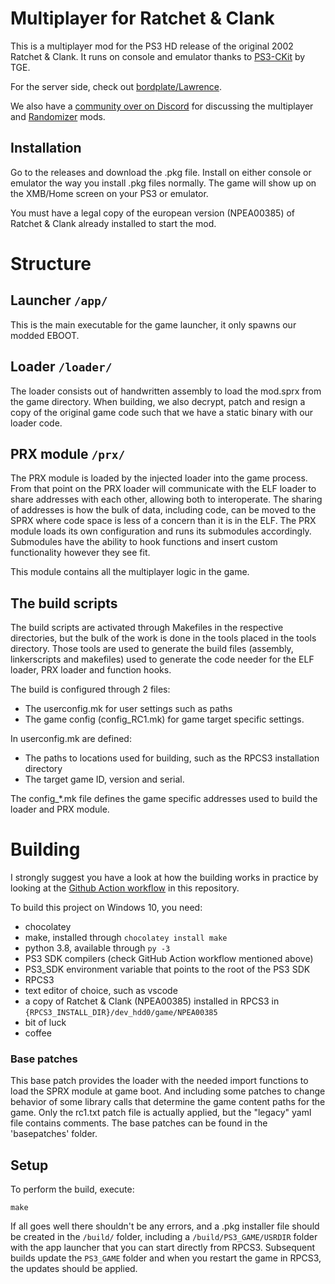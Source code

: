 # Multiplayer for Ratchet & Clank
This is a multiplayer mod for the PS3 HD release of the original 2002 Ratchet & Clank. It runs on console and emulator thanks
to [PS3-CKit](https://github.com/tge-was-taken/ps3-ckit) by TGE.  

For the server side, check out [bordplate/Lawrence](https://github.com/bordplate/Lawrence).  

We also have a [community over on Discord](https://discord.gg/5DXGkhb2zZ) for discussing the multiplayer and 
[Randomizer](https://github.com/bordplate/rac1-randomizer) mods. 

## Installation
Go to the releases and download the .pkg file. Install on either console or emulator the way you install .pkg files normally. 
The game will show up on the XMB/Home screen on your PS3 or emulator. 

You must have a legal copy of the european version (NPEA00385) of Ratchet & Clank already installed to start the mod. 

# Structure
## Launcher `/app/`
This is the main executable for the game launcher, it only spawns our modded EBOOT. 

## Loader `/loader/`
The loader consists out of handwritten assembly to load the mod.sprx from the game directory. When building, we also 
decrypt, patch and resign a copy of the original game code such that we have a static binary with our loader code. 

## PRX module `/prx/`
The PRX module is loaded by the injected loader into the game process. From that point on the PRX loader will communicate
with the ELF loader to share addresses with each other, allowing both to interoperate. The sharing of addresses is how the
bulk of data, including code, can be moved to the SPRX where code space is less of a concern than it is in the ELF. The 
PRX module loads its own configuration and runs its submodules accordingly. Submodules have the ability to hook functions
and insert custom functionality however they see fit.  

This module contains all the multiplayer logic in the game.

## The build scripts
The build scripts are activated through Makefiles in the respective directories, but the bulk of the work is done in the tools placed in the tools directory. Those tools are used to generate the build files (assembly, linkerscripts and makefiles) used to generate the code needer for the ELF loader, PRX loader and function hooks.

The build is configured through 2 files:
- The userconfig.mk for user settings such as paths
- The game config (config_RC1.mk) for game target specific settings.

In userconfig.mk are defined:
- The paths to locations used for building, such as the RPCS3 installation directory
- The target game ID, version and serial.

The config_*.mk file defines the game specific addresses used to build the loader and PRX module.

# Building
I strongly suggest you have a look at how the building works in practice by looking at the 
[Github Action workflow](https://github.com/bordplate/rac1-multiplayer/blob/main/.github/workflows/release.yml) in this
repository.  

To build this project on Windows 10, you need:
- chocolatey
- make, installed through ``chocolatey install make``
- python 3.8, available through ``py -3``
- PS3 SDK compilers (check GitHub Action workflow mentioned above)
- PS3_SDK environment variable that points to the root of the PS3 SDK
- RPCS3
- text editor of choice, such as vscode
- a copy of Ratchet & Clank (NPEA00385) installed in RPCS3 in `{RPCS3_INSTALL_DIR}/dev_hdd0/game/NPEA00385`
- bit of luck
- coffee


### Base patches
This base patch provides the loader with the needed import functions to load the SPRX module at game boot. And including
some patches to change behavior of some library calls that determine the game content paths for the game. Only the rc1.txt
patch file is actually applied, but the "legacy" yaml file contains comments. 
The base patches can be found in the 'basepatches' folder.

## Setup
To perform the build, execute:
```
make
```

If all goes well there shouldn't be any errors, and a .pkg installer file should be created in the `/build/` folder, including
a `/build/PS3_GAME/USRDIR` folder with the app launcher that you can start directly from RPCS3. Subsequent builds update
the `PS3_GAME` folder and when you restart the game in RPCS3, the updates should be applied.